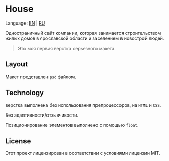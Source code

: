 # House

Language: [EN](https://github.com/AntonGorban/House/blob/master/README.md) | [RU](https://github.com/AntonGorban/House/blob/master/README.RU.md)

Одностраничный сайт компании, которая занимается строительством жилых домов в ярославской области и заселением в новострой людей.

> Это моя первая верстка серьезного макета.

## Layout

Макет представлен `psd` файлом.

## Technology

верстка выполнена без использования препроцессоров, на `HTML` и `CSS`.

Без адаптивности/отзывчивости.

Позиционирование элементов выполнено с помощью `float`.

## License

Этот проект лицензирован в соответствии с условиями лицензии MIT.
